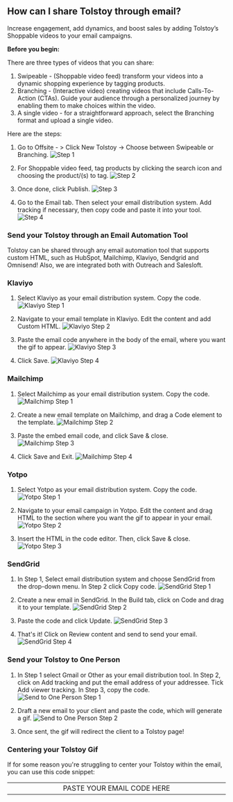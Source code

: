 ## ​How can I share Tolstoy through email?

Increase engagement, add dynamics, and boost sales by adding Tolstoy’s Shoppable videos to your email campaigns.

**Before you begin:**

There are three types of videos that you can share:
1. Swipeable - (Shoppable video feed) transform your videos into a dynamic shopping experience by tagging products.
2. Branching - (Interactive video) creating videos that include Calls-To-Action (CTAs). Guide your audience through a personalized journey by enabling them to make choices within the video.
3. A single video - for a straightforward approach, select the Branching format and upload a single video.

Here are the steps:

1. Go to Offsite - > Click New Tolstoy -> Choose between Swipeable or Branching. ![Step 1](https://downloads.intercomcdn.com/i/o/979221906/8bab7ac578036bf6c22ff97d/image.png)

2. For Shoppable video feed, tag products by clicking the search icon and choosing the product/(s) to tag. ![Step 2](https://downloads.intercomcdn.com/i/o/979329414/8986c0f7593c41df2134aafe/image.png)

3. Once done, click Publish. ![Step 3](https://downloads.intercomcdn.com/i/o/979333315/3196d349f2e9703f15219dab/image.png)

4. Go to the Email tab. Then select your email distribution system. Add tracking if necessary, then copy code and paste it into your tool. ![Step 4](https://downloads.intercomcdn.com/i/o/745209101/bcceb78877048f30e7b4be4d/image.png)

### Send your Tolstoy through an Email Automation Tool

Tolstoy can be shared through any email automation tool that supports custom HTML, such as HubSpot, Mailchimp, Klaviyo, Sendgrid and Omnisend! Also, we are integrated both with Outreach and Salesloft.

### Klaviyo

1. Select Klaviyo as your email distribution system. Copy the code. ![Klaviyo Step 1](https://downloads.intercomcdn.com/i/o/745216392/b5d0d3227a02eb5204eb7ae1/image.png)

2. Navigate to your email template in Klaviyo. Edit the content and add Custom HTML. ![Klaviyo Step 2](https://downloads.intercomcdn.com/i/o/415143541/1edb7da662f070c0acca0da4/image.png)

3. Paste the email code anywhere in the body of the email, where you want the gif to appear. ![Klaviyo Step 3](https://downloads.intercomcdn.com/i/o/415144754/f3f1df071610f39dfcf7c3b3/klaviyo+gif.gif)

4. Click Save. ![Klaviyo Step 4](https://downloads.intercomcdn.com/i/o/415145272/e2b9025b1d6503d8d9881d44/image.png)

### Mailchimp

1. Select Mailchimp as your email distribution system. Copy the code. ![Mailchimp Step 1](https://downloads.intercomcdn.com/i/o/745219453/089e5487881a409da1b67813/image.png)

2. Create a new email template on Mailchimp, and drag a Code element to the template. ![Mailchimp Step 2](https://downloads.intercomcdn.com/i/o/438693593/29e00e1b893bd820d2b5e7af/image.png)

3. Paste the embed email code, and click Save & close. ![Mailchimp Step 3](https://downloads.intercomcdn.com/i/o/438700016/8cec152a9de6e2582d6a25dd/image.png)

4. Click Save and Exit. ![Mailchimp Step 4](https://downloads.intercomcdn.com/i/o/438701090/b598ae645b55f019cb71429b/image.png)

### Yotpo

1. Select Yotpo as your email distribution system. Copy the code. ![Yotpo Step 1](https://downloads.intercomcdn.com/i/o/979015624/819172957ebdbbb9c62d17f5/image.png)

2. Navigate to your email campaign in Yotpo. Edit the content and drag HTML to the section where you want the gif to appear in your email. ![Yotpo Step 2](https://downloads.intercomcdn.com/i/o/979131969/f9531a9dfec3f0b562274a4a/image.png)

3. Insert the HTML in the code editor. Then, click Save & close. ![Yotpo Step 3](https://downloads.intercomcdn.com/i/o/979134716/fa0d531f5145a7de97ddfbe0/image.png)

### SendGrid

1. In Step 1, Select email distribution system and choose SendGrid from the drop-down menu. In Step 2 click Copy code. ![SendGrid Step 1](https://downloads.intercomcdn.com/i/o/745223151/1d6f1972b7f3ed8e801a8302/image.png)

2. Create a new email in SendGrid. In the Build tab, click on Code and drag it to your template. ![SendGrid Step 2](https://downloads.intercomcdn.com/i/o/438714488/cad63125843e404550a165ea/image.png)

3. Paste the code and click Update. ![SendGrid Step 3](https://downloads.intercomcdn.com/i/o/438716169/5fb118c6054d7d3f039a3d3c/image.png)

4. That's it! Click on Review content and send to send your email. ![SendGrid Step 4](https://downloads.intercomcdn.com/i/o/438717476/1dbf01c362d495cc10f6468f/image.png)

### Send your Tolstoy to One Person

1. In Step 1 select Gmail or Other as your email distribution tool. In Step 2, click on Add tracking and put the email address of your addressee. Tick Add viewer tracking. In Step 3, copy the code. ![Send to One Person Step 1](https://downloads.intercomcdn.com/i/o/745210917/5cb0d0e9c01feea65728e0b9/image.png)

2. Draft a new email to your client and paste the code, which will generate a gif. ![Send to One Person Step 2](https://downloads.intercomcdn.com/i/o/504468685/6c3646be2a4a42a1b93335f1/image.png)

3. Once sent, the gif will redirect the client to a Tolstoy page!

### Centering your Tolstoy Gif

If for some reason you're struggling to center your Tolstoy within the email, you can use this code snippet:

<table cellpadding="0" cellspacing="0" border="0">
<tr>
<td align="center" class="col" width="600">
<div class="col_content">
PASTE YOUR EMAIL CODE HERE
</td>
</tr>
</table>

